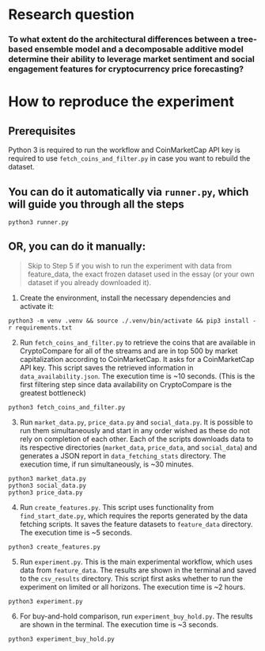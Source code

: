 # Research question
### To what extent do the architectural differences between a tree-based ensemble model and a decomposable additive model determine their ability to leverage market sentiment and social engagement features for cryptocurrency price forecasting?

# How to reproduce the experiment
## Prerequisites
Python 3 is required to run the workflow and CoinMarketCap API key is required to use `fetch_coins_and_filter.py` in case you want to rebuild the dataset.
## You can do it automatically via `runner.py`, which will guide you through all the steps
```shell
python3 runner.py
```
## OR, you can do it manually:
> Skip to Step 5 if you wish to run the experiment with data from feature_data, the exact frozen dataset used in the essay (or your own dataset if you already downloaded it).
1. Create the environment, install the necessary dependencies and activate it:
```shell
python3 -m venv .venv && source ./.venv/bin/activate && pip3 install -r requirements.txt
```
2. Run `fetch_coins_and_filter.py` to retrieve the coins that are available in CryptoCompare for all of the streams and are in top 500 by market capitalization according to CoinMarketCap. It asks for a CoinMarketCap API key. This script saves the retrieved information in `data_availability.json`. The execution time is ~10 seconds.
   (This is the first filtering step since data availability on CryptoCompare is the greatest bottleneck)
```shell
python3 fetch_coins_and_filter.py
```
3. Run `market_data.py`, `price_data.py` and `social_data.py`. It is possible to run them simultaneously and start in any order wished as these do not rely on completion of each other. Each of the scripts downloads data to its respective directories (`market_data`, `price_data`, and `social_data`) and generates a JSON report in `data_fetching_stats` directory. The execution time, if run simultaneously, is ~30 minutes.
```shell
python3 market_data.py
python3 social_data.py
python3 price_data.py
```
4. Run `create_features.py`. This script uses functionality from `find_start_date.py`, which requires the reports generated by the data fetching scripts. It saves the feature datasets to `feature_data` directory. The execution time is ~5 seconds.
```shell
python3 create_features.py
```
5. Run `experiment.py`. This is the main experimental workflow, which uses data from `feature_data`. The results are shown in the terminal and saved to the `csv_results` directory. This script first asks whether to run the experiment on limited or all horizons. The execution time is ~2 hours.
```shell
python3 experiment.py
```
6. For buy-and-hold comparison, run `experiment_buy_hold.py`. The results are shown in the terminal. The execution time is ~3 seconds.
```shell
python3 experiment_buy_hold.py
```

